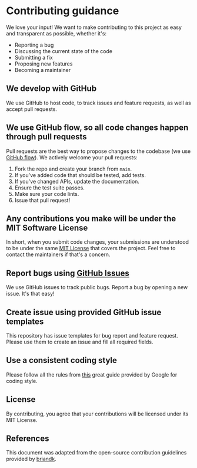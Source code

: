 # Contributing guidance

We love your input! We want to make contributing to this project as easy and
transparent as possible, whether it's:

- Reporting a bug
- Discussing the current state of the code
- Submitting a fix
- Proposing new features
- Becoming a maintainer

## We develop with GitHub

We use GitHub to host code, to track issues and feature requests, as well as
accept pull requests.

## We use GitHub flow, so all code changes happen through pull requests

Pull requests are the best way to propose changes to the codebase (we use
[GitHub flow](https://guides.github.com/introduction/flow/index.html)). We
actively welcome your pull requests:

1. Fork the repo and create your branch from `main`.
2. If you've added code that should be tested, add tests.
3. If you've changed APIs, update the documentation.
4. Ensure the test suite passes.
5. Make sure your code lints.
6. Issue that pull request!

## Any contributions you make will be under the MIT Software License

In short, when you submit code changes, your submissions are understood to be
under the same [MIT License](http://choosealicense.com/licenses/mit/) that covers
the project. Feel free to contact the maintainers if that's a concern.

## Report bugs using [GitHub Issues](https://github.com/fabasoad/setup-pier-action/issues)

We use GitHub issues to track public bugs. Report a bug by opening a new issue.
It's that easy!

## Create issue using provided GitHub issue templates

This repository has issue templates for bug report and feature request. Please
use them to create an issue and fill all required fields.

## Use a consistent coding style

Please follow all the rules from [this](https://google.github.io/styleguide/shellguide.html)
great guide provided by Google for coding style.

## License

By contributing, you agree that your contributions will be licensed under its
MIT License.

## References

This document was adapted from the open-source contribution guidelines provided
by [briandk](https://gist.github.com/briandk/3d2e8b3ec8daf5a27a62).
